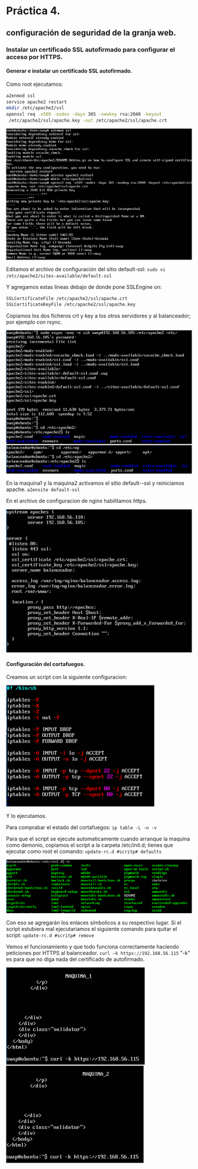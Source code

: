 # Práctica 4.

## configuración de seguridad de la granja web.

### Instalar un certificado SSL autofirmado para configurar el acceso por HTTPS.

#### Generar e instalar un certificado SSL autofirmado.

Como root ejecutamos:

```bash
a2enmod ssl
service apache2 restart
mkdir /etc/apache2/ssl
openssl req -x509 -nodes -days 365 -newkey rsa:2048 -keyout
 /etc/apache2/ssl/apache.key -out /etc/apache2/ssl/apache.crt
```
![img](https://github.com/suribel/SWAP/blob/master/img/P4/confini.PNG)

Editamos el archivo de configuración del sitio default-ssl:
`sudo vi /etc/apache2/sites-available/default-ssl`

Y agregamos estas lineas debajo de donde pone SSLEngine on:
```bash
SSLCertificateFile /etc/apache2/ssl/apache.crt
SSLCertificateKeyFile /etc/apache2/ssl/apache.key
```
Copiamos los dos ficheros crt y key a los otros servidores y al balanceador; por ejemplo con rsync.

![img](https://github.com/suribel/SWAP/blob/master/img/P4/copia2.PNG)
![img](https://github.com/suribel/SWAP/blob/master/img/P4/copials.PNG)

En la maquina1 y la maquina2 activamos el sitio default--ssl y reiniciamos apache. `a2ensite default-ssl`

En el archivo de configuracion de nginx habilitamos https.

![img](https://github.com/suribel/SWAP/blob/master/img/P4/nginx.PNG)

#### Configuración del cortafuegos.

Creamos un script con la siguiente configuracion:

![img](https://github.com/suribel/SWAP/blob/master/img/P4/script.PNG)

Y lo ejecutamos.

Para comprabar el estado del cortafuegos: `ip table -L -n -v`

Para que el script se ejecute automaticamente cuando arranque la maquina como demonio, copiamos el script a la carpeta /etc/init.d; tienes que ejecutar como root el comando:
`update-rc.d #scritp# defaults`

![img](https://github.com/suribel/SWAP/blob/master/img/P4/rm.PNG)

Con eso se agregarán los enlaces símbolicos a su respectivo lugar.
Si el script estubiera mal ejecutariamos el siguiente comando para quitar el script:
`update-rc.d #scritp# remove`

Vemos el funcionamiento y que todo funciona correctamente haciendo peticiones por HTTPS al balanceador.
`curl –k https://192.168.56.115` "-k" es para que no diga nada del certificado de autofirmado.

![img](https://github.com/suribel/SWAP/blob/master/img/P4/curl1.PNG)
![img](https://github.com/suribel/SWAP/blob/master/img/P4/curl2.PNG)
